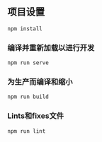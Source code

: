 ## 项目设置
```
npm install
```

### 编译并重新加载以进行开发
```
npm run serve
```

### 为生产而编译和缩小
```
npm run build
```

### Lints和fixes文件
```
npm run lint
```

